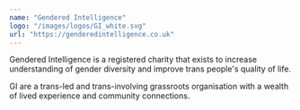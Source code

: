 ```yaml
---
name: "Gendered Intelligence"
logo: "/images/logos/GI_white.svg"
url: "https://genderedintelligence.co.uk"
---
```


Gendered Intelligence is a registered charity that exists to increase understanding of gender diversity and improve trans people's quality of life.

GI are a trans-led and trans-involving grassroots organisation with a wealth of lived experience and community connections.
